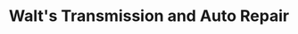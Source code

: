 ---
title: "Walt's Transmission and Auto Repair"
url: /burbank/walts-transmission-and-auto-repair/
shop: Autowerkstatt
---